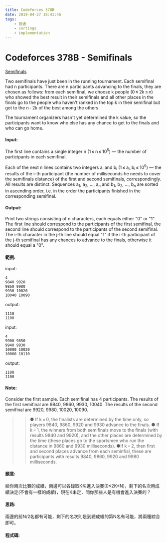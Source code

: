 ```yaml
---
title: Codeforces 378B
date: 2019-04-27 18:41:46
tags:
    - 普通
    - sortings
    - implementation
---
```

# Codeforces 378B - Semifinals
[Semifinals](https://codeforces.com/problemset/problem/378/B)

Two semifinals have just been in the running tournament. Each semifinal had n participants. There are n participants advancing to the finals, they are chosen as follows: from each semifinal, we choose k people (0 ≤ 2k ≤ n) who showed the best result in their semifinals and all other places in the finals go to the people who haven't ranked in the top k in their semifinal but got to the n - 2k of the best among the others.
<!-- more -->
The tournament organizers hasn't yet determined the k value, so the participants want to know who else has any chance to get to the finals and who can go home.

#### Input:
The first line contains a single integer n (1 ≤ n ≤ 10<sup>5</sup>) — the number of participants in each semifinal.

Each of the next n lines contains two integers a<sub>i</sub> and b<sub>i</sub> (1 ≤ a<sub>i</sub>, b<sub>i</sub> ≤ 10<sup>9</sup>) — the results of the i-th participant (the number of milliseconds he needs to cover the semifinals distance) of the first and second semifinals, correspondingly. All results are distinct. Sequences a<sub>1</sub>, a<sub>2</sub>, ..., a<sub>n</sub> and b<sub>1</sub>, b<sub>2</sub>, ..., b<sub>n</sub> are sorted in ascending order, i.e. in the order the participants finished in the corresponding semifinal.

#### Output:
Print two strings consisting of n characters, each equals either "0" or "1". The first line should correspond to the participants of the first semifinal, the second line should correspond to the participants of the second semifinal. The i-th character in the j-th line should equal "1" if the i-th participant of the j-th semifinal has any chances to advance to the finals, otherwise it should equal a "0".

#### 範例:
input:
```
4
9840 9920
9860 9980
9930 10020
10040 10090
```
output:
```
1110
1100
```
input:
```
4
9900 9850
9940 9930
10000 10020
10060 10110
```
output:
```
1100
1100
```

#### Note:
Consider the first sample. Each semifinal has 4 participants. The results of the first semifinal are 9840, 9860, 9930, 10040. The results of the second semifinal are 9920, 9980, 10020, 10090.

>>● If k = 0, the finalists are determined by the time only, so players 9840, 9860, 9920 and 9930 advance to the finals.
>>● If k = 1, the winners from both semifinals move to the finals (with results 9840 and 9920), and the other places are determined by the time (these places go to the sportsmen who run the distance in 9860 and 9930 milliseconds).
>>●If k = 2, then first and second places advance from each seminfial, these are participants with results 9840, 9860, 9920 and 9980 milliseconds. 

#### 題意:
給你兩次比賽的成績，兩邊可以各錄取K名進入決賽(0≤2K≤N)，剩下的名次用成績決定(不會有一樣的成績)，現在K未定，問你那些人是有機會進入決賽的？

#### 思路:
兩邊的前N/2名都有可能，剩下的名次則是到總成績的第N名有可能，將兩種綜合即可。

#### 程式碼:
<script src="https://gist.github.com/Daviswww/aa4d5499ee399a951c3844b6cd5db293.js"></script>
